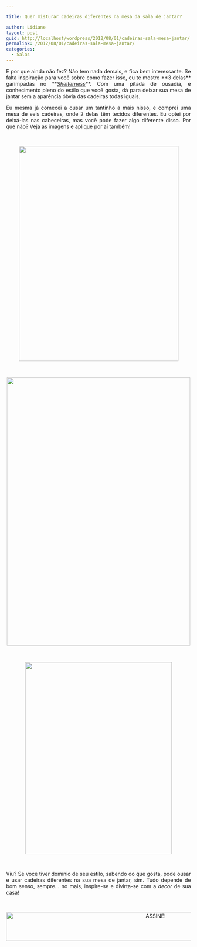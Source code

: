 ```yaml
---

title: Quer misturar cadeiras diferentes na mesa da sala de jantar?

author: Lidiane
layout: post
guid: http://localhost/wordpress/2012/08/01/cadeiras-sala-mesa-jantar/
permalink: /2012/08/01/cadeiras-sala-mesa-jantar/
categories:
  - Salas
---
```

<p style="text-align: justify;">
  E por que ainda não fez? Não tem nada demais, e fica bem interessante. Se falta inspiração para você sobre como fazer isso, eu te mostro **3 delas** garimpadas no **<em><a href="http://www.shelterness.com/" target="_blank">Shelterness</a></em>**. Com uma pitada de ousadia, e conhecimento pleno do estilo que você gosta, dá para deixar sua mesa de jantar sem a aparência óbvia das cadeiras todas iguais.
</p>

<p style="text-align: justify;" align="justify">
  Eu mesma já comecei a ousar um tantinho a mais nisso, e comprei uma mesa de seis cadeiras, onde 2 delas têm tecidos diferentes. Eu optei por deixá-las nas cabeceiras, mas você pode fazer algo diferente disso. Por que não? Veja as imagens e aplique por aí também!
</p>

&nbsp;

<p align="center">
  <a href="http://www.trololodemulher.com.br/2012/08/01/cadeiras-sala-mesa-jantar/decoracao-sala-mesa-jantar-cadeiras/" rel="attachment wp-att-8962"><img class="alignnone size-full wp-image-8962" title="DECORACAO-SALA-MESA-JANTAR-CADEIRAS" src="http://www.trololodemulher.com.br/blog/wp-content/uploads/2012/07/DECORACAO-SALA-MESA-JANTAR-CADEIRAS.jpg" alt="" width="435" height="585" /></a>
</p>

&nbsp;

<p align="center">
  <a href="http://www.trololodemulher.com.br/2012/08/01/cadeiras-sala-mesa-jantar/decoracao-sala-mesa-jantar-cadeiras2/" rel="attachment wp-att-8963"><img class="alignnone size-full wp-image-8963" title="DECORACAO-SALA-MESA-JANTAR-CADEIRAS[2]" src="http://www.trololodemulher.com.br/blog/wp-content/uploads/2012/07/DECORACAO-SALA-MESA-JANTAR-CADEIRAS2.jpg" alt="" width="500" height="730" /></a>
</p>

&nbsp;

<p align="center">
  <a href="http://www.trololodemulher.com.br/2012/08/01/cadeiras-sala-mesa-jantar/decoracao-sala-mesa-jantar-cadeiras3/" rel="attachment wp-att-8964"><img class="alignnone size-full wp-image-8964" title="DECORACAO-SALA-MESA-JANTAR-CADEIRAS[3]" src="http://www.trololodemulher.com.br/blog/wp-content/uploads/2012/07/DECORACAO-SALA-MESA-JANTAR-CADEIRAS3.jpg" alt="" width="400" height="522" /></a>
</p>

&nbsp;

<p align="justify">
  Viu? Se você tiver domínio de seu estilo, sabendo do que gosta, pode ousar e usar cadeiras diferentes na sua mesa de jantar, sim. Tudo depende de bom senso, sempre… no mais, inspire-se e divirta-se com a <em>decor</em> de sua casa!
</p>

&nbsp;

<p align="center">
  <a href="http://feedburner.google.com/fb/a/mailverify?uri=blogBichaFemea&loc=en_US" target="_blank"><img class="alignnone size-full wp-image-10439" src="http://www.trololodemulher.com.br/blog/wp-content/uploads/2014/09/ASSINE.png" alt="ASSINE!" width="800" height="78" /></a>
</p>